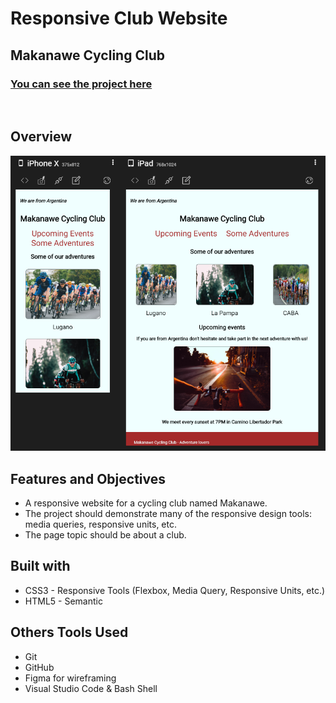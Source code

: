 # Responsive Club Website
## Makanawe Cycling Club
### [You can see the project here](https://necogamy.github.io/responsive-club-page/)

<br>

## **Overview**
![screenshot](screenshot.jpeg)

## **Features and Objectives**
* A responsive website for a cycling club named Makanawe.
* The project should demonstrate many of the responsive design tools: media queries, responsive units, etc.
* The page topic should be about a club.

## **Built with**
* CSS3 - Responsive Tools (Flexbox, Media Query, Responsive Units, etc.)
* HTML5 - Semantic

## **Others Tools Used**
* Git
* GitHub
* Figma for wireframing
* Visual Studio Code & Bash Shell
